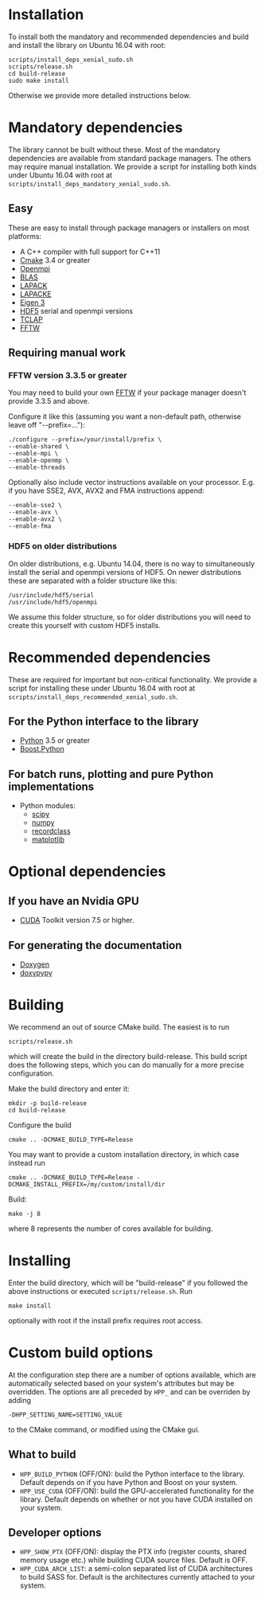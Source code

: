 # Installation

To install both the mandatory and recommended dependencies and build and install the library on Ubuntu 16.04 with root:
~~~~
scripts/install_deps_xenial_sudo.sh
scripts/release.sh
cd build-release
sudo make install
~~~~

Otherwise we provide more detailed instructions below.

# Mandatory dependencies
The library cannot be built without these. Most of the mandatory dependencies are available from standard package managers. The others may require manual installation. We provide a script for installing both kinds under Ubuntu 16.04 with root at `scripts/install_deps_mandatory_xenial_sudo.sh`.

## Easy
These are easy to install through package managers or installers on most platforms:
- A C++ compiler with full support for C++11
- [Cmake](https://cmake.org/download/) 3.4 or greater
- [Openmpi](https://www.open-mpi.org/)
- [BLAS](http://www.netlib.org/blas/)
- [LAPACK](http://www.netlib.org/lapack/)
- [LAPACKE](http://www.netlib.org/lapack/lapacke)
- [Eigen 3](http://eigen.tuxfamily.org/)
- [HDF5](https://portal.hdfgroup.org/display/support/Downloads) serial and openmpi versions
- [TCLAP](https://github.com/eile/tclap)
- [FFTW](http://www.fftw.org)

## Requiring manual work

### FFTW version 3.3.5 or greater
You may need to build your own [FFTW](http://www.fftw.org/download.html) if your package manager doesn't provide 3.3.5 and above.

Configure it like this (assuming you want a non-default path, otherwise leave off "--prefix=..."):
~~~~
./configure --prefix=/your/install/prefix \
--enable-shared \
--enable-mpi \
--enable-openmp \
--enable-threads
~~~~
Optionally also include vector instructions available on your processor. E.g. if you have SSE2, AVX, AVX2 and FMA instructions append:
~~~~
--enable-sse2 \
--enable-avx \
--enable-avx2 \
--enable-fma
~~~~

### HDF5 on older distributions
On older distributions, e.g. Ubuntu 14.04, there is no way to simultaneously install the serial and openmpi versions of HDF5. On newer distributions these are separated with a folder structure like this:
~~~~
/usr/include/hdf5/serial
/usr/include/hdf5/openmpi
~~~~
We assume this folder structure, so for older distributions you will need to create this yourself with custom HDF5 installs.

# Recommended dependencies
These are required for important but non-critical functionality. We provide a script for installing these under Ubuntu 16.04 with root at `scripts/install_deps_recommended_xenial_sudo.sh`.

## For the Python interface to the library
- [Python](https://www.python.org/downloads/) 3.5 or greater
- [Boost.Python](https://www.boost.org/doc/libs/1_66_0/libs/python/doc/html/index.html)

## For batch runs, plotting and pure Python implementations
- Python modules:
	- [scipy](https://www.scipy.org/)
	- [numpy](https://www.numpy.org/)
	- [recordclass](https://pypi.python.org/pypi/recordclass/0.4.3)
	- [matplotlib](https://matplotlib.org/)

# Optional dependencies

## If you have an Nvidia GPU
- [CUDA](https://developer.nvidia.com/cuda-downloads) Toolkit version 7.5 or higher. 

## For generating the documentation
- [Doxygen](www.doxygen.org)
- [doxypypy](https://pypi.python.org/pypi/doxypypy/0.8.7)

# Building
We recommend an out of source CMake build. The easiest is to run
~~~~
scripts/release.sh
~~~~
which will create the build in the directory build-release. This build script does the following steps, which you can do manually for a more precise configuration.

Make the build directory and enter it:
~~~~
mkdir -p build-release
cd build-release
~~~~

Configure the build
~~~~
cmake .. -DCMAKE_BUILD_TYPE=Release
~~~~
You may want to provide a custom installation directory, in which case instead run
~~~~
cmake .. -DCMAKE_BUILD_TYPE=Release -DCMAKE_INSTALL_PREFIX=/my/custom/install/dir
~~~~

Build:
~~~~
make -j 8
~~~~
where 8 represents the number of cores available for building.

# Installing
Enter the build directory, which will be "build-release" if you followed the above instructions or executed `scripts/release.sh`. Run
~~~~
make install
~~~~
optionally with root if the install prefix requires root access.

# Custom build options
At the configuration step there are a number of options available, which are automatically selected based on your system's attributes but may be overridden. The options are all preceded by `HPP_` and can be overriden by adding
~~~~
-DHPP_SETTING_NAME=SETTING_VALUE
~~~~
to the CMake command, or modified using the CMake gui.

## What to build
- `HPP_BUILD_PYTHON` (OFF/ON): build the Python interface to the library. Default depends on if you have Python and Boost on your system.
- `HPP_USE_CUDA` (OFF/ON): build the GPU-accelerated functionality for the library. Default depends on whether or not you have CUDA installed on your system.

## Developer options
- `HPP_SHOW_PTX` (OFF/ON): display the PTX info (register counts, shared memory usage etc.) while building CUDA source files. Default is OFF.
- `HPP_CUDA_ARCH_LIST`: a semi-colon separated list of CUDA architectures to build SASS for. Default is the architectures currently attached to your system.


